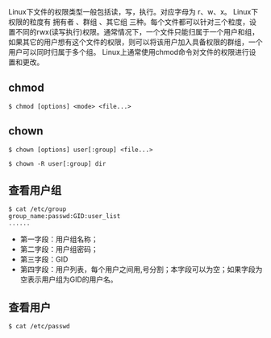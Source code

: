 Linux下文件的权限类型一般包括读，写，执行。对应字母为 r、w、x。
Linux下权限的粒度有 拥有者 、群组 、其它组 三种。每个文件都可以针对三个粒度，设置不同的rwx(读写执行)权限。通常情况下，一个文件只能归属于一个用户和组， 如果其它的用户想有这个文件的权限，则可以将该用户加入具备权限的群组，一个用户可以同时归属于多个组。
Linux上通常使用chmod命令对文件的权限进行设置和更改。

## chmod

    $ chmod [options] <mode> <file...>

## chown

    $ chown [options] user[:group] <file...>

    $ chown -R user[:group] dir

## 查看用户组

    $ cat /etc/group
    group_name:passwd:GID:user_list
    ......

- 第一字段：用户组名称；
- 第二字段：用户组密码；
- 第三字段：GID
- 第四字段：用户列表，每个用户之间用,号分割；本字段可以为空；如果字段为空表示用户组为GID的用户名。

## 查看用户

    $ cat /etc/passwd
